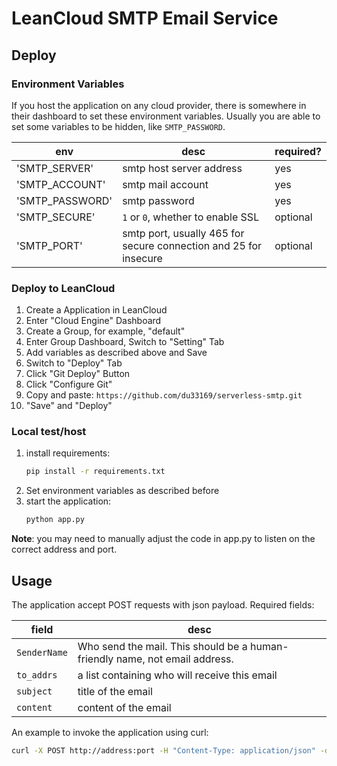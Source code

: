# LeanCloud SMTP Email Service

## Deploy
### Environment Variables

If you host the application on any cloud provider, there is somewhere in their dashboard to set these environment variables. Usually you are able to set some variables to be hidden, like `SMTP_PASSWORD`.

| env | desc | required? |
| ----- | ----- | -------|
|'SMTP_SERVER'| smtp host server address | yes |
|'SMTP_ACCOUNT'| smtp mail account  | yes |
|'SMTP_PASSWORD'| smtp password | yes |
|'SMTP_SECURE'| `1` or `0`, whether to enable SSL | optional |
|'SMTP_PORT'| smtp port, usually 465 for secure connection and 25 for insecure | optional |

### Deploy to LeanCloud

1. Create a Application in LeanCloud
2. Enter "Cloud Engine" Dashboard
3. Create a Group, for example, "default"
4. Enter Group Dashboard, Switch to "Setting" Tab
5. Add variables as described above and Save
6. Switch to "Deploy" Tab
7. Click "Git Deploy" Button
8. Click "Configure Git"
9. Copy and paste: `https://github.com/du33169/serverless-smtp.git`
10. "Save" and "Deploy"

### Local test/host

1. install requirements:
	```bash
	pip install -r requirements.txt
	```
2. Set environment variables as described before
3. start the application:
	```python
	python app.py
	```
	

**Note**: you may need to manually adjust the code in app.py to listen on the correct address and port.

## Usage

The application accept POST requests with json payload. Required fields:

| field        | desc                                                         |
| ------------ | ------------------------------------------------------------ |
| `SenderName` | Who send the mail. This should be a human-friendly name, not email address. |
| `to_addrs`   | a list containing who will receive this email                |
| `subject`    | title of the email                                           |
| `content`    | content of the email                                         |

An example to invoke the application using curl:

```bash
curl -X POST http://address:port -H "Content-Type: application/json" -d '{	"SenderName": "John Doe","to_addrs": ["you@example.com"],	"subject": "Title",	"content": "Hello World!"}'
```